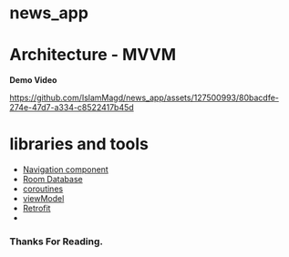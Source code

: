 # news_app

# Architecture - MVVM 

  **Demo Video**<br/>
  
  https://github.com/IslamMagd/news_app/assets/127500993/80bacdfe-274e-47d7-a334-c8522417b45d


 #  libraries and tools

- [Navigation component](https://developer.android.com/guide/navigation/get-started)
- [Room Database](https://developer.android.com/jetpack/androidx/releases/room)
- [coroutines](https://developer.android.com/kotlin/coroutines)
- [viewModel](https://developer.android.com/topic/libraries/architecture/viewmodel)
- [Retrofit](https://square.github.io/retrofit/)
-  
### Thanks For Reading.
